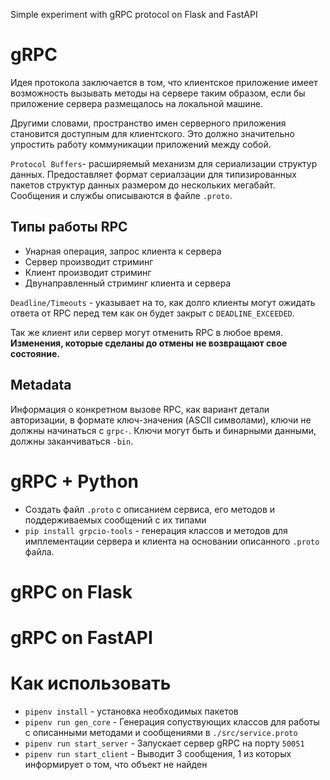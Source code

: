 Simple experiment with gRPC protocol on Flask and FastAPI

# gRPC
Идея протокола заключается в том, что клиентское приложение имеет возможность
вызывать методы на сервере таким образом, если бы приложение сервера размещалось
на локальной машине.

Другими словами, пространство имен серверного приложения становится доступным
для клиентского. Это должно значительно упростить работу коммуникации приложений
между собой.

`Protocol Buffers`- расширяемый механизм для сериализации структур данных.
Предоставляет формат сериалзации для типизированных пакетов структур данных
размером до нескольких мегабайт. Сообщения и службы описываются в файле `.proto`.

## Типы работы RPC
- Унарная операция, запрос клиента к сервера
- Сервер производит стриминг
- Клиент производит стриминг
- Двунаправленный стриминг клиента и сервера

`Deadline/Timeouts` - указывает на то, как долго клиенты могут ожидать ответа от
RPC перед тем как он будет закрыт с `DEADLINE_EXCEEDED`.

Так же клиент или сервер могут отменить RPC в любое время. __Изменения, которые
сделаны до отмены не возвращают свое состояние.__

## Metadata

Информация о конкретном вызове RPC, как вариант детали авторизации, в формате
ключ-значения (ASCII символами), ключи не должны начинаться с `grpc-`.
Ключи могут быть и бинарными данными, должны заканчиваться `-bin`.

# gRPC + Python
- Создать файл `.proto` с описанием сервиса, его методов и поддерживаемых
сообщений с их типами
- `pip install grpcio-tools` - генерация классов и методов для имплементации
сервера и клиента на основании описанного `.proto` файла.

# gRPC on Flask
# gRPC on FastAPI
# Как использовать
- `pipenv install` - установка необходимых пакетов
- `pipenv run gen_core` - Генерация сопуствующих классов для работы с описанными
методами и сообщениями в `./src/service.proto`
- `pipenv run start_server` - Запускает сервер gRPC на порту `50051`
- `pipenv run start_client` - Выводит 3 сообщения, 1 из которых информирует о
том, что объект не найден
